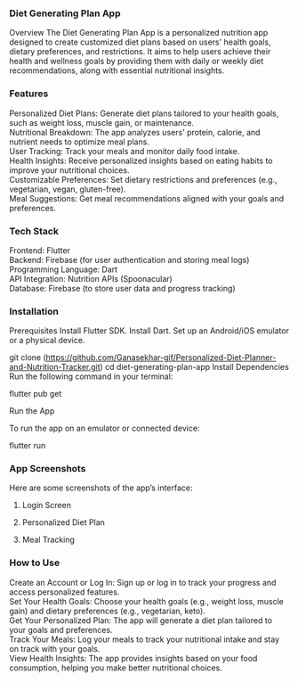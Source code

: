 ### Diet Generating Plan App
Overview
The Diet Generating Plan App is a personalized nutrition app designed to create customized diet plans based on users' health goals, dietary preferences, and restrictions. It aims to help users achieve their health and wellness goals by providing them with daily or weekly diet recommendations, along with essential nutritional insights.

### Features
Personalized Diet Plans: Generate diet plans tailored to your health goals, such as weight loss, muscle gain, or maintenance.                                                 
Nutritional Breakdown: The app analyzes users' protein, calorie, and nutrient needs to optimize meal plans.                                                                    
User Tracking: Track your meals and monitor daily food intake.                                                                               
Health Insights: Receive personalized insights based on eating habits to improve your nutritional choices.                                                               
Customizable Preferences: Set dietary restrictions and preferences (e.g., vegetarian, vegan, gluten-free).                                                                             
Meal Suggestions: Get meal recommendations aligned with your goals and preferences.                                                                                   

### Tech Stack
Frontend: Flutter                                                                                                 
Backend: Firebase (for user authentication and storing meal logs)                                                         
Programming Language: Dart                                                                                    
API Integration: Nutrition APIs (Spoonacular)                                                        
Database: Firebase (to store user data and progress tracking)                                                               

### Installation
Prerequisites
Install Flutter SDK.
Install Dart.
Set up an Android/iOS emulator or a physical device.

git clone (https://github.com/Ganasekhar-gif/Personalized-Diet-Planner-and-Nutrition-Tracker.git)
cd diet-generating-plan-app
Install Dependencies
Run the following command in your terminal:

flutter pub get

Run the App

To run the app on an emulator or connected device:

flutter run

### App Screenshots
Here are some screenshots of the app’s interface:

1. Login Screen
   

3. Personalized Diet Plan

4. Meal Tracking



### How to Use
Create an Account or Log In: Sign up or log in to track your progress and access personalized features.                                           
Set Your Health Goals: Choose your health goals (e.g., weight loss, muscle gain) and dietary preferences (e.g., vegetarian, keto).                            
Get Your Personalized Plan: The app will generate a diet plan tailored to your goals and preferences.                                                    
Track Your Meals: Log your meals to track your nutritional intake and stay on track with your goals.                                                       
View Health Insights: The app provides insights based on your food consumption, helping you make better nutritional choices.                                    
